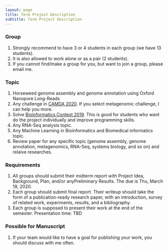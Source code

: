 ```yaml
---
layout: page
title: Term Project Description
subtitle: Term Project Description
---
```


### Group
1. Strongly recommend to have 3 or 4 students in each group (we have 13 students).
2. It is also allowed to work alone or as a pair (2 students). 
3. If you cannot find/make a group for you, but want to join a group, please email me.

### Topic
1. Horseweed genome assembly and genome annotation using Oxford Nanopore Long-Reads
2. Any challenge in [CAMDA 2020](http://camda.info/). If you select metagenomic challenge, I can help you more.
3. Solve [Bioinformatics Contest 2019](https://bioinf.me/en/contest). This is good for students who want do the project individually and improve programming skills.
4. Any RNA-Seq analysis topic.
5. Any Machine Learning in Bioinformatics and Biomedical informatics topic.
6. Review paper for any specific topic (genome assembly, genome annotation, metagenomics, RNA-Seq, systems biology, and so on) and relaive researches.

### Requirements
1. All groups should submit their midterm report with Project Idea, Background, Plan, and/or anyPreliminary Results. The due is Thu, March 19, 2020.
2. Each group should submit final report. Their writeup should take the form of a publication-ready research paper, with an introduction, survey of related work, experiments, results, and a bibliography.
3. Each group is supposed to present their work at the end of the semester. Presentation time: TBD

### Possible for Manuscript
1. If your team would like to have a goal for publishing your work, you should discuss with me often.
